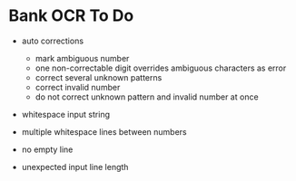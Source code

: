 # Bank OCR To Do

* auto corrections
    * mark ambiguous number
    * one non-correctable digit overrides ambiguous characters as error
    * correct several unknown patterns
    * correct invalid number
    * do not correct unknown pattern and invalid number at once

* whitespace input string
* multiple whitespace lines between numbers
* no empty line
* unexpected input line length

